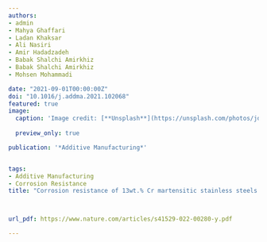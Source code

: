 ```yaml
---
authors:
- admin
- Mahya Ghaffari
- Ladan Khaksar
- Ali Nasiri
- Amir Hadadzadeh
- Babak Shalchi Amirkhiz
- Babak Shalchi Amirkhiz
- Mohsen Mohammadi

date: "2021-09-01T00:00:00Z"
doi: "10.1016/j.addma.2021.102068"
featured: true
image:
  caption: 'Image credit: [**Unsplash**](https://unsplash.com/photos/jdD8gXaTZsc)'
  
  preview_only: true

publication: '*Additive Manufacturing*'


tags:
- Additive Manufacturing
- Corrosion Resistance
title: "Corrosion resistance of 13wt.% Cr martensitic stainless steels: Additively manufactured CX versus wrought Ni-containing AISI 420"



url_pdf: https://www.nature.com/articles/s41529-022-00280-y.pdf

---
```



